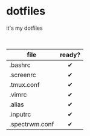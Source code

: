 # dotfiles
it's my dotfiles

<br>

| file               | ready?     |
|--------------------|:----------:|
|.bashrc             |✔           |
|.screenrc           |✔           |
|.tmux.conf          |✔           |
|.vimrc              |✔           |
|.alias              |✔           |
|.inputrc            |✔           |
|.spectrwm.conf      |✔           |